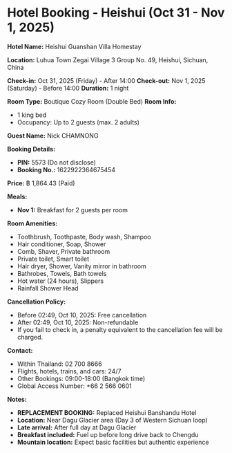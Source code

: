 # Hotel Booking - Heishui (Oct 31 - Nov 1, 2025)

**Hotel Name:** Heishui Guanshan Villa Homestay

**Location:** Luhua Town Zegai Village 3 Group No. 49, Heishui, Sichuan, China

**Check-in:** Oct 31, 2025 (Friday) - After 14:00
**Check-out:** Nov 1, 2025 (Saturday) - Before 14:00
**Duration:** 1 night

**Room Type:** Boutique Cozy Room (Double Bed)
**Room Info:**
- 1 king bed
- Occupancy: Up to 2 guests (max. 2 adults)

**Guest Name:** Nick CHAMNONG

**Booking Details:**
- **PIN:** 5573 (Do not disclose)
- **Booking No.:** 1622922364675454

**Price:** ฿ 1,864.43 (Paid)

**Meals:**
- **Nov 1:** Breakfast for 2 guests per room

**Room Amenities:**
- Toothbrush, Toothpaste, Body wash, Shampoo
- Hair conditioner, Soap, Shower
- Comb, Shaver, Private bathroom
- Private toilet, Smart toilet
- Hair dryer, Shower, Vanity mirror in bathroom
- Bathrobes, Towels, Bath towels
- Hot water (24 hours), Slippers
- Rainfall Shower Head

**Cancellation Policy:**
- Before 02:49, Oct 10, 2025: Free cancellation
- After 02:49, Oct 10, 2025: Non-refundable
- If you fail to check in, a penalty equivalent to the cancellation fee will be charged.

**Contact:**
- Within Thailand: 02 700 8666
- Flights, hotels, trains, and cars: 24/7
- Other Bookings: 09:00-18:00 (Bangkok time)
- Global Access Number: +66 2 566 0601

**Notes:**
- **REPLACEMENT BOOKING:** Replaced Heishui Banshandu Hotel
- **Location:** Near Dagu Glacier area (Day 3 of Western Sichuan loop)
- **Late arrival:** After full day at Dagu Glacier
- **Breakfast included:** Fuel up before long drive back to Chengdu
- **Mountain location:** Expect basic facilities but authentic experience
